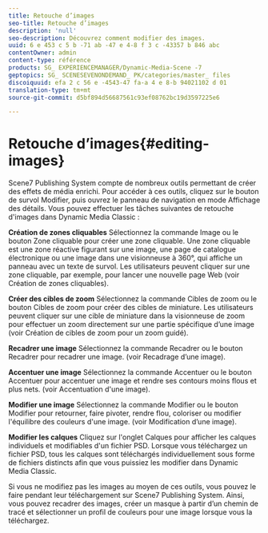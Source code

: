 ```yaml
---
title: Retouche d’images
seo-title: Retouche d’images
description: 'null'
seo-description: Découvrez comment modifier des images.
uuid: 6 e 453 c 5 b -71 ab -47 e 4-8 f 3 c -43357 b 846 abc
contentOwner: admin
content-type: référence
products: SG_ EXPERIENCEMANAGER/Dynamic-Media-Scene -7
geptopics: SG_ SCENESEVENONDEMAND_ PK/categories/master_ files
discoiquuid: efa 2 c 56 e -4543-47 fa-a 4 e 8-b 94021102 d 01
translation-type: tm+mt
source-git-commit: d5bf894d56687561c93ef08762bc19d3597225e6

---
```



# Retouche d’images{#editing-images}

Scene7 Publishing System compte de nombreux outils permettant de créer des effets de média enrichi. Pour accéder à ces outils, cliquez sur le bouton de survol Modifier, puis ouvrez le panneau de navigation en mode Affichage des détails. Vous pouvez effectuer les tâches suivantes de retouche d'images dans Dynamic Media Classic :

**Création de zones cliquables** Sélectionnez la commande Image ou le bouton Zone cliquable pour créer une zone cliquable. Une zone cliquable est une zone réactive figurant sur une image, une page de catalogue électronique ou une image dans une visionneuse à 360°, qui affiche un panneau avec un texte de survol. Les utilisateurs peuvent cliquer sur une zone cliquable, par exemple, pour lancer une nouvelle page Web (voir Création de zones cliquables).

**Créer des cibles de zoom** Sélectionnez la commande Cibles de zoom ou le bouton Cibles de zoom pour créer des cibles de miniature. Les utilisateurs peuvent cliquer sur une cible de miniature dans la visionneuse de zoom pour effectuer un zoom directement sur une partie spécifique d’une image (voir Création de cibles de zoom pour un zoom guidé).

**Recadrer une image** Sélectionnez la commande Recadrer ou le bouton Recadrer pour recadrer une image. (voir Recadrage d’une image).

**Accentuer une image** Sélectionnez la commande Accentuer ou le bouton Accentuer pour accentuer une image et rendre ses contours moins flous et plus nets. (voir Accentuation d'une image).

**Modifier une image** Sélectionnez la commande Modifier ou le bouton Modifier pour retourner, faire pivoter, rendre flou, coloriser ou modifier l'équilibre des couleurs d'une image. (voir Modification d’une image).

**Modifier les calques** Cliquez sur l'onglet Calques pour afficher les calques individuels et modifiables d'un fichier PSD. Lorsque vous téléchargez un fichier PSD, tous les calques sont téléchargés individuellement sous forme de fichiers distincts afin que vous puissiez les modifier dans Dynamic Media Classic.

Si vous ne modifiez pas les images au moyen de ces outils, vous pouvez le faire pendant leur téléchargement sur Scene7 Publishing System. Ainsi, vous pouvez recadrer des images, créer un masque à partir d’un chemin de tracé et sélectionner un profil de couleurs pour une image lorsque vous la téléchargez.
